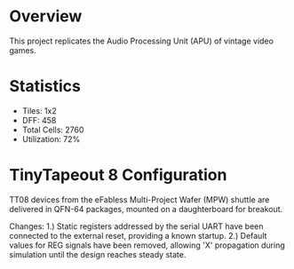 # Overview
This project replicates the Audio Processing Unit (APU) of vintage video games.

# Statistics
- Tiles: 1x2
- DFF: 458
- Total Cells: 2760
- Utilization: 72%

# TinyTapeout 8 Configuration
TT08 devices from the eFabless Multi-Project Wafer (MPW) shuttle are delivered in QFN-64 packages, mounted on a daughterboard for breakout.

Changes:
1.) Static registers addressed by the serial UART have been connected to the external reset, providing a known startup.
2.) Default values for REG signals have been removed, allowing 'X' propagation during simulation until the design reaches steady state.
